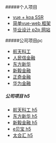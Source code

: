 #####个人项目
* [vue + koa SSR](https://github.com/zfczoe/koa-vue)
* [简单vue-web 框架](https://github.com/zfczoe/grain)
* [毕业设计 p2p 网站](https://github.com/zfczoe/P2P)

#####公司项目pc

* [航天科工](https://htkg.uats.cc/)
* [人民信金融](http://zxhd.uats.cc/)
* [东方新华](http://www.818wealth.com/)
* [新毅金融](http://www.718bank.com/)
* [正奇金融](http://www.qilerong.com/)
* [华为金融](http://hwjr.uats.cc/ogin)

##### 公司项目 h5
* [航天科工 h5](https://htkg.uats.cc/h5)
* [东方新华 h5](http://www.818wealth.com/h5)
* [新毅金融 h5](http://www.718bank.com/h5)
* [e贝宝 h5](https://zzhj.uats.cc/h5/list)
* [太合汇 h5](https://theh.uats.cc/h5/)
